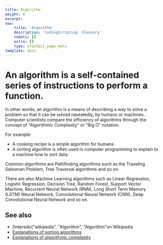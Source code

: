 ```yaml
---
title: Algorithm
weight: 0
excerpt: 
seo:
    title: 'Algorithm'
    description: 'CodingScripting  Glossary'
    robots: []
    extra: []
    type: stackbit_page_meta
template: docs
---
```


#  An algorithm is a self-contained series of instructions to perform a function.

In other words, an algorithm is a means of describing a way to solve a problem so that it can be solved repeatedly, by humans or machines. Computer scientists compare the efficiency of algorithms through the concept of "Algorithmic Complexity" or "Big O" notation.

For example:

- A cooking recipe is a simple algorithm for humans.
- A sorting algorithm is often used in computer programming to explain to a machine how to sort data.

Common algorithms are Pathfinding algorithms such as the Traveling Salesman Problem, Tree Traversal algorithms and so on.

There are also Machine Learning algorithms such as Linear Regression, Logistic Regression, Decision Tree, Random Forest, Support Vector Machine, Recurrent Neural Network (RNN), Long Short Term Memory (LSTM) Neural Network, Convolutional Neural Network (CNN), Deep Convolutional Neural Network and so on.

## See also

- [Interwiki("wikipedia", "Algorithm", "Algorithm"on Wikipedia
- [Explanations of sorting algorithms](https://www.toptal.com/developers/sorting-algorithms)
- [Explanations of algorithmic complexity](https://bigocheatsheet.com/)
